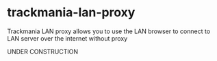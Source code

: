 # trackmania-lan-proxy
Trackmania LAN proxy allows you to use the LAN browser to connect to LAN server over the internet without proxy

UNDER CONSTRUCTION
